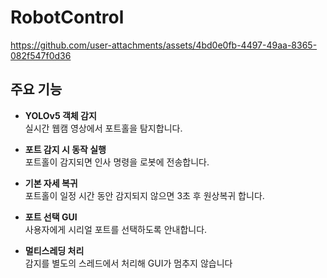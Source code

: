 # RobotControl


  

https://github.com/user-attachments/assets/4bd0e0fb-4497-49aa-8365-082f547f0d36  


  ## 주요 기능

- **YOLOv5 객체 감지**  
  실시간 웹캠 영상에서 포트홀을 탐지합니다.

- **포트 감지 시 동작 실행**  
  포트홀이 감지되면 인사 명령을 로봇에 전송합니다.

- **기본 자세 복귀**  
  포트홀이 일정 시간 동안 감지되지 않으면 3초 후 원상복귀 합니다.

- **포트 선택 GUI**  
  사용자에게 시리얼 포트를 선택하도록 안내합니다.

- **멀티스레딩 처리**  
  감지를 별도의 스레드에서 처리해 GUI가 멈추지 않습니다
